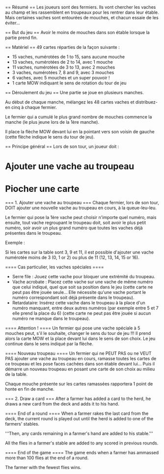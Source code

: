 == Résumé ==
Les joueurs sont des fermiers. Ils vont chercher les vaches au champ et les rassemblent en troupeaux pour les rentrer dans leur étable. Mais certaines vaches sont entourées de mouches, et chacun essaie de les éviter...

== But du jeu ==
Avoir le moins de mouches dans son étable lorsque la partie prend fin.

== Matériel ==
49 cartes réparties de la façon suivante :
* 15 vaches, numérotées de 1 to 15, sans aucune mouche
* 13 vaches, numérotées de 2 to 14, avec 1 mouche
* 11 vaches, numérotées de 3 to 13, avec 2 mouches
* 3 vaches, numérotées  7, 8 and 9, avec 3 mouches
* 6 vaches, avec 5 mouches et un super pouvoir !
* 1 carte MOW indiquant le sens de rotation du tour de jeu

== Déroulement du jeu ==
Une partie se joue en plusieurs manches.

Au début de chaque manche, mélangez les 48 cartes vaches et distribuez-en cinq à chaque fermier.

Le fermier qui a cumulé le plus grand nombre de mouches commence la manche (le plus jeune lors de la 1ère manche).

Il place la flèche MOW devant lui en la pointant vers son voisin de gauche (cette flèche indique le sens du tour de jeu).

== Principe général ==
Lors de son tour, un joueur doit :
# Ajouter une vache au troupeau
# Piocher une carte

=== 1. Ajouter une vache au troupeau ===
Chaque fermier, lors de son tour, DOIT ajouter une nouvelle vache au troupeau en cours, à la queue-leu-leu.

Le fermier qui pose la 1ère vache peut choisir n'importe quel numéro, mais ensuite, tout vache regroupant le troupeau doit, soit avoir le plus petit numéro, soir avoir un plus grand numéro que toutes les vaches déjà présentes dans le troupeau.

Exemple :

Si les cartes sur la table sont 3, 9 et 11, il est possible d'ajouter une vache numérotée moins de 3 (0, 1 or 2) ou plus de 11 (12, 13, 14, 15 or 16).

==== Cas particulier, les vaches spéciales ====
* Serre file : Jouez cette vache pour bloquer une extrémité du troupeau.
* Vache acrobate : Placez cette vache sur une vache de même numéro que celui indiqué, quel que soit sa position dans le jeu (cette carte ne peut pas être jouée seule... Elle nécessite qu'une vache portant le numéro correspondant soit déjà présente dans le troupeau).
* Retardataire: Insérez cette vache dans le troupeau à la place d'un numéro manquant, entre deux autres numéros (par exemple entre 5 et 7 elle prend la place du 6) (cette carte ne peut pas être jouée si aucun numéro ne manque dans le troupeau).

==== Attention ! ====
Un fermier qui pose une vache spéciale à 5 mouches peut, s'il le souhaite, changer le sens du tour de jeu !!! Il prend alors la carte MOW et la place devant lui dans le sens de son choix. Le jeu continue dans le sens indiqué par la flèche.

==== Nouveau troupeau ====
Un fermier qui ne PEUT PAS ou ne VEUT PAS ajouter une vache au troupeau en cours, ramasse toutes les cartes de ce troupeau et les pose faces cachées dans son étable devant lui... Puis il démarre un nouveau troupeau en posant une carte de son choix au milieu de la table.

Chaque mouche présente sur les cartes ramassées rapportera 1 point de honte en fin de manche.

=== 2. Draw a card ===
After a farmer has added a card to the herd, he draws a new card from the deck and adds it to his hand.

==== End of a round ====
When a farmer rakes the last card from the deck, the current round is played out until the herd is added to one of the farmers' stables.

'''Then, any cards remaining in a farmer's hand are added to his stable.'''

All the flies in a farmer's stable are added to any scored in previous rounds.

==== End of the game ====
The game ends when a farmer has ammassed more than 100 flies at the end of a round.

The farmer with the fewest flies wins.
